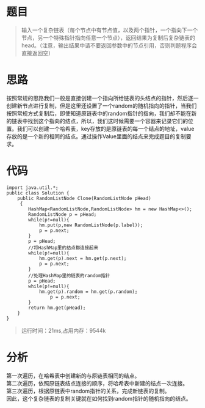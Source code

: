 # 题目
>输入一个复杂链表（每个节点中有节点值，以及两个指针，一个指向下一个节点，另一个特殊指针指向任意一个节点），返回结果为复制后复杂链表的head。（注意，输出结果中请不要返回参数中的节点引用，否则判题程序会直接返回空）
# 思路
按照常规的思路我们一般是直接创建一个指向所给链表的头结点的指针，然后逐一创建新节点进行复制，但是这里还设置了一个random的随机指向的指针，当我们按照常规方式复制后，即使知道原链表中的random指针的指向，我们却不能在新的链表中找到这个指向的结点，所以，我们这时候需要一个容器来记录它们的位置。我们可以创建一个哈希表，key存放的是原链表的每一个结点的地址，value存放的是一个新的相同的结点。通过操作Value里面的结点来完成题目的复制要求。
# 代码
```
import java.util.*;
public class Solution {
    public RandomListNode Clone(RandomListNode pHead)
     {    
        HashMap<RandomListNode,RandomListNode> hm = new HashMap<>();
        RandomListNode p = pHead;
        while(p!=null){
            hm.put(p,new RandomListNode(p.label));
            p = p.next;
        }
        p = pHead;
        //将HashMap里的结点都连接起来
        while(p!=null){
            hm.get(p).next = hm.get(p.next);
            p = p.next;
        }
        //处理HashMap里的链表的random指针
        p = pHead;
        while(p!=null){
            hm.get(p).random = hm.get(p.random);
                p = p.next;
        }
        return hm.get(pHead);
    }
}
```
>运行时间：21ms,占用内存：9544k
# 分析
第一次遍历，在哈希表中创建新的与原链表相同的结点。<br>
第二次遍历，依照原链表结点连接的顺序，将哈希表中新建的结点一次连接。<br>
第三次遍历，根据原链表中random指针的关系，完成新链表的复制。<br>
因此，这个复杂链表的复制关键就在如何找到random指针的随机指向的结点。
